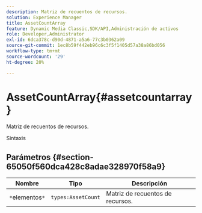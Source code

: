 ```yaml
---
description: Matriz de recuentos de recursos.
solution: Experience Manager
title: AssetCountArray
feature: Dynamic Media Classic,SDK/API,Administración de activos
role: Developer,Administrator
exl-id: 6dca378c-d90d-4871-a5a6-77c3b0362a09
source-git-commit: 1ec8b59f442eb96c6c3f5f1405d57a38a86bd056
workflow-type: tm+mt
source-wordcount: '29'
ht-degree: 20%

---
```


# AssetCountArray{#assetcountarray}

Matriz de recuentos de recursos.

Sintaxis

## Parámetros {#section-65050f560dca428c8adae328970f58a9}

| Nombre | Tipo | Descripción |
|---|---|---|
| `*`elementos`*` | `types:AssetCount` | Matriz de recuentos de recursos. |
